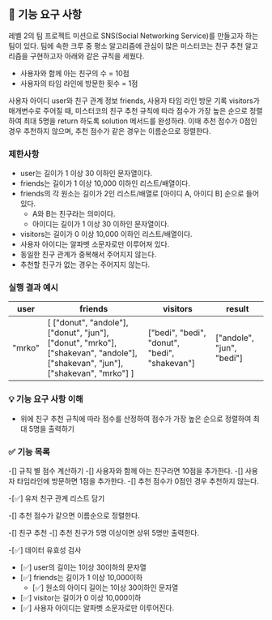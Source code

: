 ## 🚀 기능 요구 사항

레벨 2의 팀 프로젝트 미션으로 SNS(Social Networking Service)를 만들고자 하는 팀이 있다. 팀에 속한 크루 중 평소 알고리즘에 관심이 많은 미스터코는 친구 추천 알고리즘을 구현하고자 아래와 같은 규칙을 세웠다.

- 사용자와 함께 아는 친구의 수 = 10점 
- 사용자의 타임 라인에 방문한 횟수 = 1점

사용자 아이디 user와 친구 관계 정보 friends, 사용자 타임 라인 방문 기록 visitors가 매개변수로 주어질 때, 미스터코의 친구 추천 규칙에 따라 점수가 가장 높은 순으로 정렬하여 최대 5명을 return 하도록 solution 메서드를 완성하라. 이때 추천 점수가 0점인 경우 추천하지 않으며, 추천 점수가 같은 경우는 이름순으로 정렬한다.

### 제한사항

- user는 길이가 1 이상 30 이하인 문자열이다.
- friends는 길이가 1 이상 10,000 이하인 리스트/배열이다.
- friends의 각 원소는 길이가 2인 리스트/배열로 [아이디 A, 아이디 B] 순으로 들어있다.
  - A와 B는 친구라는 의미이다.
  - 아이디는 길이가 1 이상 30 이하인 문자열이다.
- visitors는 길이가 0 이상 10,000 이하인 리스트/배열이다.
- 사용자 아이디는 알파벳 소문자로만 이루어져 있다.
- 동일한 친구 관계가 중복해서 주어지지 않는다.
- 추천할 친구가 없는 경우는 주어지지 않는다.

### 실행 결과 예시

| user | friends | visitors | result |
| --- | --- | --- | --- |
| "mrko" | [ ["donut", "andole"], ["donut", "jun"], ["donut", "mrko"], ["shakevan", "andole"], ["shakevan", "jun"], ["shakevan", "mrko"] ] | ["bedi", "bedi", "donut", "bedi", "shakevan"] | ["andole", "jun", "bedi"] |


### 💡 기능 요구 사항 이해

- 위에 친구 추천 규칙에 따라 점수를 산정하여 점수가 가장 높은 순으로 정렬하여 최대 5명을 출력하기

### ✅ 기능 목록
-[] 규칙 별 점수 계산하기
    -[] 사용자와 함께 아는 친구라면 10점을 추가한다.
    -[] 사용자 타임라인에 방문하면 1점을 추가한다.
    -[] 추천 점수가 0점인 경우 추천하지 않는다.

-[✅] 유저 친구 관계 리스트 담기

-[] 추천 점수가 같으면 이름순으로 정렬한다.

-[] 친구 추천
    -[] 추천 친구가 5명 이상이면 상위 5명만 출력한다.

-[✅] 데이터 유효성 검사
  - [✅] user의 길이는 1이상 30이하의 문자열
  - [✅] friends는 길이가 1 이상 10,000이하
    - [✅] 원소의 아이디 길이는 1이상 30이하인 문자열
  - [✅] visitor는 길이가 0 이상 10,000이하
  - [✅] 사용자 아이디는 알파벳 소문자로만 이루어진다.

